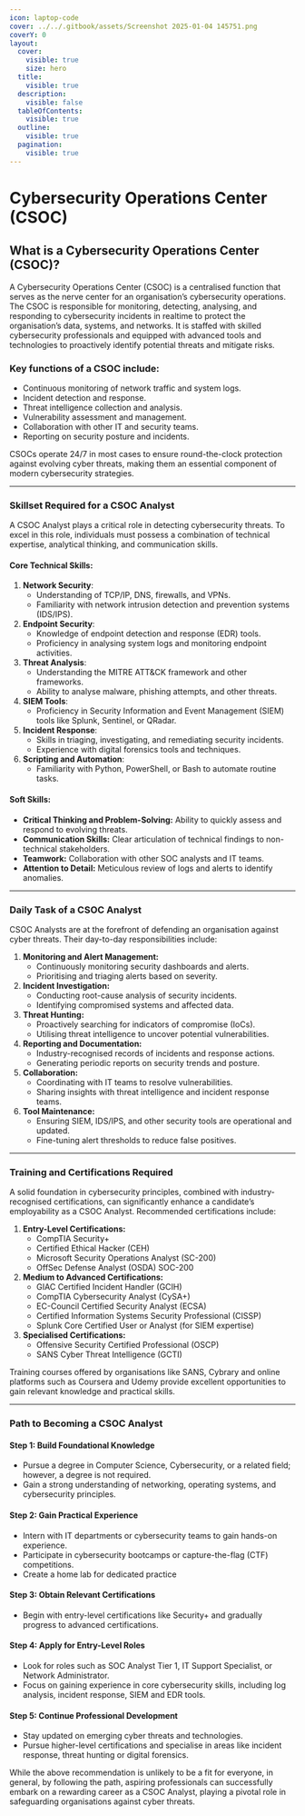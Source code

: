 ```yaml
---
icon: laptop-code
cover: ../../.gitbook/assets/Screenshot 2025-01-04 145751.png
coverY: 0
layout:
  cover:
    visible: true
    size: hero
  title:
    visible: true
  description:
    visible: false
  tableOfContents:
    visible: true
  outline:
    visible: true
  pagination:
    visible: true
---
```


# Cybersecurity Operations Center (CSOC)

## What is a Cybersecurity Operations Center (CSOC)?

A Cybersecurity Operations Center (CSOC) is a centralised function that serves as the nerve center for an organisation’s cybersecurity operations. The CSOC is responsible for monitoring, detecting, analysing, and responding to cybersecurity incidents in realtime to protect the organisation’s data, systems, and networks. It is staffed with skilled cybersecurity professionals and equipped with advanced tools and technologies to proactively identify potential threats and mitigate risks.

### Key functions of a CSOC include:

* Continuous monitoring of network traffic and system logs.
* Incident detection and response.
* Threat intelligence collection and analysis.
* Vulnerability assessment and management.
* Collaboration with other IT and security teams.
* Reporting on security posture and incidents.

CSOCs operate 24/7 in most cases to ensure round-the-clock protection against evolving cyber threats, making them an essential component of modern cybersecurity strategies.

***

### Skillset Required for a CSOC Analyst

A CSOC Analyst plays a critical role in detecting cybersecurity threats. To excel in this role, individuals must possess a combination of technical expertise, analytical thinking, and communication skills.

#### Core Technical Skills:

1. **Network Security**:
   * Understanding of TCP/IP, DNS, firewalls, and VPNs.
   * Familiarity with network intrusion detection and prevention systems (IDS/IPS).
2. **Endpoint Security**:
   * Knowledge of endpoint detection and response (EDR) tools.
   * Proficiency in analysing system logs and monitoring endpoint activities.
3. **Threat Analysis**:
   * Understanding the MITRE ATT\&CK framework and other frameworks.
   * Ability to analyse malware, phishing attempts, and other threats.
4. **SIEM Tools**:
   * Proficiency in Security Information and Event Management (SIEM) tools like Splunk, Sentinel, or QRadar.
5. **Incident Response**:
   * Skills in triaging, investigating, and remediating security incidents.
   * Experience with digital forensics tools and techniques.
6. **Scripting and Automation**:
   * Familiarity with Python, PowerShell, or Bash to automate routine tasks.

#### Soft Skills:

* **Critical Thinking and Problem-Solving:** Ability to quickly assess and respond to evolving threats.
* **Communication Skills:** Clear articulation of technical findings to non-technical stakeholders.
* **Teamwork:** Collaboration with other SOC analysts and IT teams.
* **Attention to Detail:** Meticulous review of logs and alerts to identify anomalies.

***

### Daily Task of a CSOC Analyst

CSOC Analysts are at the forefront of defending an organisation against cyber threats. Their day-to-day responsibilities include:

1. **Monitoring and Alert Management:**
   * Continuously monitoring security dashboards and alerts.
   * Prioritising and triaging alerts based on severity.
2. **Incident Investigation:**
   * Conducting root-cause analysis of security incidents.
   * Identifying compromised systems and affected data.
3. **Threat Hunting:**
   * Proactively searching for indicators of compromise (IoCs).
   * Utilising threat intelligence to uncover potential vulnerabilities.
4. **Reporting and Documentation:**
   * Industry-recognised records of incidents and response actions.
   * Generating periodic reports on security trends and posture.
5. **Collaboration:**
   * Coordinating with IT teams to resolve vulnerabilities.
   * Sharing insights with threat intelligence and incident response teams.
6. **Tool Maintenance:**
   * Ensuring SIEM, IDS/IPS, and other security tools are operational and updated.
   * Fine-tuning alert thresholds to reduce false positives.

***

### Training and Certifications Required

A solid foundation in cybersecurity principles, combined with industry-recognised certifications, can significantly enhance a candidate’s employability as a CSOC Analyst. Recommended certifications include:

1. **Entry-Level Certifications:**
   * CompTIA Security+
   * Certified Ethical Hacker (CEH)
   * Microsoft Security Operations Analyst (SC-200)
   * OffSec Defense Analyst (OSDA) SOC-200
2. **Medium to Advanced Certifications:**
   * GIAC Certified Incident Handler (GCIH)
   * CompTIA Cybersecurity Analyst (CySA+)
   * EC-Council Certified Security Analyst (ECSA)
   * Certified Information Systems Security Professional (CISSP)
   * Splunk Core Certified User or Analyst (for SIEM expertise)
3. **Specialised Certifications:**
   * Offensive Security Certified Professional (OSCP)
   * SANS Cyber Threat Intelligence (GCTI)

Training courses offered by organisations like SANS, Cybrary and online platforms such as Coursera and Udemy provide excellent opportunities to gain relevant knowledge and practical skills.

***

### Path to Becoming a CSOC Analyst

#### Step 1: Build Foundational Knowledge

* Pursue a degree in Computer Science, Cybersecurity, or a related field; however, a degree is not required.
* Gain a strong understanding of networking, operating systems, and cybersecurity principles.

#### Step 2: Gain Practical Experience

* Intern with IT departments or cybersecurity teams to gain hands-on experience.
* Participate in cybersecurity bootcamps or capture-the-flag (CTF) competitions.
* Create a home lab for dedicated practice

#### Step 3: Obtain Relevant Certifications

* Begin with entry-level certifications like Security+ and gradually progress to advanced certifications.

#### Step 4: Apply for Entry-Level Roles

* Look for roles such as SOC Analyst Tier 1, IT Support Specialist, or Network Administrator.
* Focus on gaining experience in core cybersecurity skills, including log analysis, incident response, SIEM and EDR tools.

#### Step 5: Continue Professional Development

* Stay updated on emerging cyber threats and technologies.
* Pursue higher-level certifications and specialise in areas like incident response, threat hunting or digital forensics.

While the above recommendation is unlikely to be a fit for everyone, in general, by following the path, aspiring professionals can successfully embark on a rewarding career as a CSOC Analyst, playing a pivotal role in safeguarding organisations against cyber threats.
